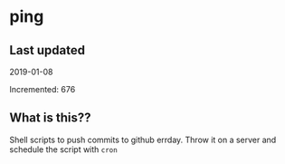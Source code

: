 # ping

## Last updated
2019-01-08

Incremented: 676

## What is this??
Shell scripts to push commits to github errday. Throw it on a server and schedule the script with `cron`
